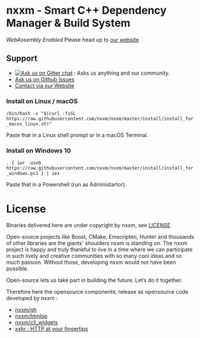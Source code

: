 
# nxxm - Smart C++ Dependency Manager & Build System
*WebAssembly Enabled*
Please head up to [our website](https://nxxm.github.io/)

## Support
* [![Ask us on Gitter chat](https://badges.gitter.im/nxxm/community.svg)](https://gitter.im/nxxm/community) : Asks us anything and our community.
* [Ask us on Github Issues](https://github.com/nxxm/nxxm/issues/new)
* [Contact via our Website](https://nxxm.github.io)


### Install on Linux / macOS 
`/bin/bash -c "$(curl -fsSL https://raw.githubusercontent.com/nxxm/nxxm/master/install/install_for_macos_linux.sh)"`

Paste that in a Linux shell prompt or in a macOS Terminal.

### Install on Windows 10
`. { iwr -useb https://raw.githubusercontent.com/nxxm/nxxm/master/install/install_for_windows.ps1 } | iex`

Paste that in a Powershell (run as Administartor).


# License
Binaries delivered here are under copyright by nxxm, see [LICENSE](./LICENSE)

Open-source projects like Boost, CMake, Emscripten, Hunter and thousands of other libraries are the giants' shoulders nxxm is standing on. The nxxm project is happy and truly thankful to live in a time where we can participate in such lively and creative communities with so many cool ideas and so much passion. Without those, developing nxxm would not have been possible.

Open-source lets us take part in building the future. Let’s do it together.

Therefore here the opensource components, release as opensource code developed by nxxm : 
  * [nxxm/gh](https://github.com/nxxm/gh)
  * [nxxm/htmlpp](https://github.com/nxxm/htmlpp)
  * [nxxm/cli\_widgets](https://github.com/nxxm/cli_widgets)
  * [xxhr : HTTP at your fingertips](https://github.com/daminetreg/xxhr)
